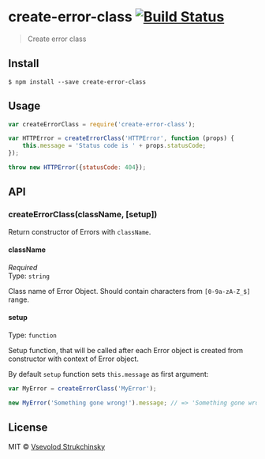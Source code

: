 # create-error-class [![Build Status](https://travis-ci.org/floatdrop/create-error-class.svg?branch=master)](https://travis-ci.org/floatdrop/create-error-class)

> Create error class

## Install

```
$ npm install --save create-error-class
```

## Usage

```js
var createErrorClass = require('create-error-class');

var HTTPError = createErrorClass('HTTPError', function (props) {
	this.message = 'Status code is ' + props.statusCode;
});

throw new HTTPError({statusCode: 404});
```

## API

### createErrorClass(className, [setup])

Return constructor of Errors with `className`.

#### className

*Required*  
Type: `string`

Class name of Error Object. Should contain characters from `[0-9a-zA-Z_$]` range.

#### setup

Type: `function`

Setup function, that will be called after each Error object is created from constructor with context of Error object.

By default `setup` function sets `this.message` as first argument:

```js
var MyError = createErrorClass('MyError');

new MyError('Something gone wrong!').message; // => 'Something gone wrong!'
```

## License

MIT © [Vsevolod Strukchinsky](http://github.com/floatdrop)
